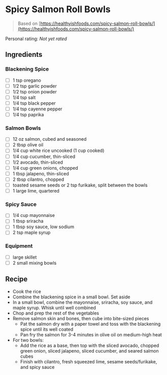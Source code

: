 # Spicy Salmon Roll Bowls

> Based on [https://healthyishfoods.com/spicy-salmon-roll-bowls/](https://healthyishfoods.com/spicy-salmon-roll-bowls/)

<!-- {cts} rating=0; (User can specify rating on scale of 1-5) -->

Personal rating: *Not yet rated*

<!-- {cte} -->

<!-- {cts} name_image=None; (User can specify image name) -->

<!-- TODO: Capture image -->

<!-- {cte} -->

## Ingredients

### Blackening Spice

- [ ] 1 tsp oregano
- [ ] 1/2 tsp garlic powder
- [ ] 1/2 tsp onion powder
- [ ] 1/4 tsp salt
- [ ] 1/4 tsp black pepper
- [ ] 1/4 tsp cayenne pepper
- [ ] 1/4 tsp paprika

### Salmon Bowls

- [ ] 12 oz salmon, cubed and seasoned
- [ ] 2 tbsp olive oil
- [ ] 1/4 cup white rice uncooked (1 cup cooked)
- [ ] 1/4 cup cucumber, thin-sliced
- [ ] 1/2 avocado, thin-sliced
- [ ] 1/4 cup green onions, chopped
- [ ] 1 tbsp jalapeno, thin-sliced
- [ ] 2 tbsp cilantro, chopped
- [ ] toasted sesame seeds or 2 tsp furikake, split between the bowls
- [ ] 1 large lime, quartered

### Spicy Sauce

- [ ] 1/4 cup mayonnaise
- [ ] 1 tbsp sriracha
- [ ] 1 tbsp soy sauce, low sodium
- [ ] 2 tsp maple syrup

### Equipment

- [ ] large skillet
- [ ] 2 small mixing bowls

## Recipe

- Cook the rice
- Combine the blackening spice in a small bowl. Set aside
- In a small bowl, combine the mayonnaise, sriracha, soy sauce, and maple syrup. Whisk until well combined
- Chop and prep the rest of the vegetables
- Remove salmon skin and bones, then cube into bite-sized pieces
    - Pat the salmon dry with a paper towel and toss with the blackening spice until its well coated
    - Pan fry the salmon for 3-4 minutes in olive oil on medium-high heat
- For two bowls:
    - Add the rice as a base, then top with the sliced avocado, chopped green onion, sliced jalapeno, sliced cucumber, and seared salmon cubes
    - Finish with cilantro, fresh squeezed lime, sesame seeds/furikake, and spicy sauce
